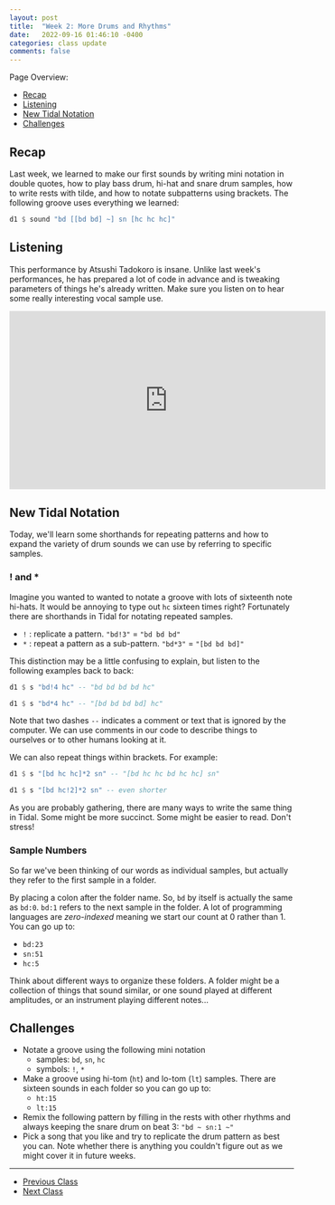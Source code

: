 ```yaml
---
layout: post
title:  "Week 2: More Drums and Rhythms"
date:   2022-09-16 01:46:10 -0400
categories: class update
comments: false
---
```


Page Overview:
* [Recap](#recap)
* [Listening](#listening)
* [New Tidal Notation](#new-tidal-notation)
* [Challenges](#challenges)

## Recap
Last week, we learned to make our first sounds by writing mini notation in double quotes, how to play bass drum, hi-hat and snare drum samples, how to write rests with tilde, and how to notate subpatterns using brackets. The following groove uses everything we learned:

```haskell
d1 $ sound "bd [[bd bd] ~] sn [hc hc hc]"
```

## Listening
This performance by Atsushi Tadokoro is insane. Unlike last week's performances, he has prepared a lot of code in advance and is tweaking parameters of things he's already written. Make sure you listen on to hear some really interesting vocal sample use.

<iframe width="560" height="315" src="https://www.youtube-nocookie.com/embed/Tjf-NJNfOP4?start=108" title="YouTube video player" frameborder="0" allow="accelerometer; autoplay; clipboard-write; encrypted-media; gyroscope; picture-in-picture" allowfullscreen></iframe>

## New Tidal Notation
Today, we'll learn some shorthands for repeating patterns and how to expand the variety of drum sounds we can use by referring to specific samples.

### ! and *
Imagine you wanted to wanted to notate a groove with lots of sixteenth note hi-hats. It would be annoying to type out `hc` sixteen times right? Fortunately there are shorthands in Tidal for notating repeated samples.
* `!` : replicate a pattern. `"bd!3"` = `"bd bd bd"` 
* `*` : repeat a pattern as a sub-pattern. `"bd*3"` = `"[bd bd bd]"` 

This distinction may be a little confusing to explain, but listen to the following examples back to back:

```haskell
d1 $ s "bd!4 hc" -- "bd bd bd bd hc"

d1 $ s "bd*4 hc" -- "[bd bd bd bd] hc"
```

Note that two dashes `--` indicates a comment or text that is ignored by the computer. We can use comments in our code to describe things to ourselves or to other humans looking at it.

We can also repeat things within brackets. For example:

```haskell
d1 $ s "[bd hc hc]*2 sn" -- "[bd hc hc bd hc hc] sn"

d1 $ s "[bd hc!2]*2 sn" -- even shorter
```

As you are probably gathering, there are many ways to write the same thing in Tidal. Some might be more succinct. Some might be easier to read. Don't stress!

### Sample Numbers
So far we've been thinking of our words as individual samples, but actually they refer to the first sample in a folder. 

By placing a colon after the folder name. So, `bd` by itself is actually the same as `bd:0`. `bd:1` refers to the next sample in the folder. A lot of programming languages are *zero-indexed* meaning we start our count at 0 rather than 1. You can go up to:
* `bd:23`
* `sn:51`
* `hc:5`

Think about different ways to organize these folders. A folder might be a collection of things that sound similar, or one sound played at different amplitudes, or an instrument playing different notes...

## Challenges
* Notate a groove using the following mini notation
  * samples: `bd`, `sn`, `hc`
  * symbols: `!`, `*`
* Make a groove using hi-tom (`ht`) and lo-tom (`lt`) samples. There are sixteen sounds in each folder so you can go up to:
  * `ht:15`
  * `lt:15`
* Remix the following pattern by filling in the rests with other rhythms and always keeping the snare drum on beat 3: `"bd ~ sn:1 ~"`
* Pick a song that you like and try to replicate the drum pattern as best you can. Note whether there is anything you couldn't figure out as we might cover it in future weeks.

---

* [Previous Class](/laptopclass/class/update/2022/09/10/week1.html)
* [Next Class](/laptopclass/class/update/2022/09/28/week3.html)
